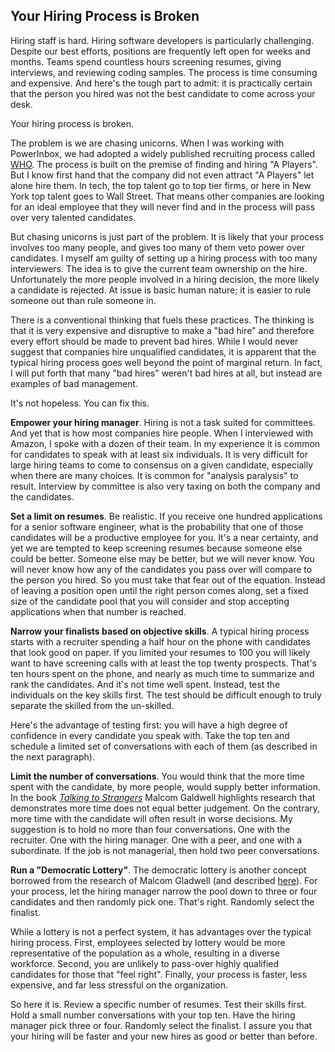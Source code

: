 ## Your Hiring Process is Broken

Hiring staff is hard. Hiring software developers is particularly challenging. Despite our best efforts, positions are frequently left open for weeks and months. Teams spend countless hours screening resumes, giving interviews, and reviewing coding samples. The process is time consuming and expensive. And here's the tough part to admit: it is practically certain that the person you hired was not the best candidate to come across your desk.

Your hiring process is broken.

The problem is we are chasing unicorns. When I was working with PowerInbox, we had adopted a widely published recruiting process called [WHO](https://www.amazon.com/Who-Geoff-Smart/dp/0345504194/ref=sr_1_1?dchild=1&keywords=WHO&qid=1600015790&s=books&sr=1-1). The process is built on the premise of finding and hiring "A Players". But I know first hand that the company did not even attract "A Players" let alone hire them. In tech, the top talent go to top tier firms, or here in New York top talent goes to Wall Street. That means other companies are looking for an ideal employee that they will never find and in the process will pass over very talented candidates.

But chasing unicorns is just part of the problem. It is likely that your process involves too many people, and gives too many of them veto power over candidates. I myself am guilty of setting up a hiring process with too many interviewers. The idea is to give the current team ownership on the hire. Unfortunately the more people involved in a hiring decision, the more likely a candidate is rejected. At issue is basic human nature; it is easier to rule someone out than rule someone in.

There is a conventional thinking that fuels these practices. The thinking is that it is very expensive and disruptive to make a "bad hire" and therefore every effort should be made to prevent bad hires. While I would never suggest that companies hire unqualified candidates, it is apparent that the typical hiring process goes well beyond the point of marginal return. In fact, I will put forth that many "bad hires" weren't bad hires at all, but instead are examples of bad management.

It's not hopeless. You can fix this.

**Empower your hiring manager**. Hiring is not a task suited for committees. And yet that is how most companies hire people. When I interviewed with Amazon, I spoke with a dozen of their team. In my experience it is common for candidates to speak with at least six individuals. It is very difficult for large hiring teams to come to consensus on a given candidate, especially when there are many choices. It is common for "analysis paralysis" to result. Interview by committee is also very taxing on both the company and the candidates.

**Set a limit on resumes**. Be realistic. If you receive one hundred applications for a senior software engineer, what is the probability that one of those candidates will be a productive employee for you. It's a near certainty, and yet we are tempted to keep screening resumes because someone else could be better. Someone else may be better, but we will never know. You will never know how any of the candidates you pass over will compare to the person you hired. So you must take that fear out of the equation. Instead of leaving a position open until the right person comes along, set a fixed size of the candidate pool that you will consider and stop accepting applications when that number is reached.

**Narrow your finalists based on objective skills**. A typical hiring process starts with a recruiter spending a half hour on the phone with candidates that look good on paper. If you limited your resumes to 100 you will likely want to have screening calls with at least the top twenty prospects. That's ten hours spent on the phone, and nearly as much time to summarize and rank the candidates. And it's not time well spent. Instead, test the individuals on the key skills first. The test should be difficult enough to truly separate the skilled from the un-skilled.

Here's the advantage of testing first: you will have a high degree of confidence in every candidate you speak with. Take the top ten and schedule a limited set of conversations with each of them (as described in the next paragraph).

**Limit the number of conversations**. You would think that the more time spent with the candidate, by more people, would supply better information. In the book [*Talking to Strangers*](https://www.amazon.com/Talking-to-Strangers-audiobook/dp/B07NJCG1XS/ref=sr_1_1?crid=KJBXCN311BVP&dchild=1&keywords=talking+to+strangers+malcolm+gladwell&qid=1600016248&s=books&sprefix=talking+%2Cstripbooks%2C150&sr=1-1) Malcom Galdwell highlights research that demonstrates more time does not equal better judgement. On the contrary, more time with the candidate will often result in worse decisions. My suggestion is to hold no more than four conversations. One with the recruiter. One with the hiring manager. One with a peer, and one with a subordinate. If the job is not managerial, then hold two peer conversations. 

**Run a "Democratic Lottery"**. The democratic lottery is another concept borrowed from the research of Malcom Gladwell (and described [here](https://www.idsnews.com/article/2020/07/opinion-whats-more-democratic-than-an-election-a-lottery#:~:text=Democratic%20lotteries%20have%20gone%20out%20of%20fashion%20since,student%20government%20select%20colored%20beans%20from%20a%20jar.)). For your process, let the hiring manager narrow the pool down to three or four candidates and then randomly pick one. That's right. Randomly select the finalist.

While a lottery is not a perfect system, it has advantages over the typical hiring process. First, employees selected by lottery would be more representative of the population as a whole, resulting in a diverse workforce. Second, you are unlikely to pass-over highly qualified candidates for those that "feel right". Finally, your process is faster, less expensive, and far less stressful on the organization.

So here it is. Review a specific number of resumes. Test their skills first. Hold a small number conversations with your top ten. Have the hiring manager pick three or four. Randomly select the finalist. I assure you that your hiring will be faster and your new hires as good or better than before.



